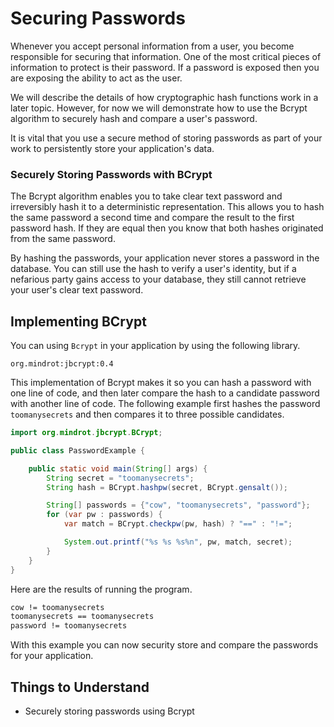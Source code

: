 # Securing Passwords

Whenever you accept personal information from a user, you become responsible for securing that information. One of the most critical pieces of information to protect is their password. If a password is exposed then you are exposing the ability to act as the user.

We will describe the details of how cryptographic hash functions work in a later topic. However, for now we will demonstrate how to use the Bcrypt algorithm to securely hash and compare a user's password.

It is vital that you use a secure method of storing passwords as part of your work to persistently store your application's data.

### Securely Storing Passwords with BCrypt

The Bcrypt algorithm enables you to take clear text password and irreversibly hash it to a deterministic representation. This allows you to hash the same password a second time and compare the result to the first password hash. If they are equal then you know that both hashes originated from the same password.

By hashing the passwords, your application never stores a password in the database. You can still use the hash to verify a user's identity, but if a nefarious party gains access to your database, they still cannot retrieve your user's clear text password.

## Implementing BCrypt

You can using `Bcrypt` in your application by using the following library.

```
org.mindrot:jbcrypt:0.4
```

This implementation of Bcrypt makes it so you can hash a password with one line of code, and then later compare the hash to a candidate password with another line of code. The following example first hashes the password `toomanysecrets` and then compares it to three possible candidates.

```java
import org.mindrot.jbcrypt.BCrypt;

public class PasswordExample {

    public static void main(String[] args) {
        String secret = "toomanysecrets";
        String hash = BCrypt.hashpw(secret, BCrypt.gensalt());

        String[] passwords = {"cow", "toomanysecrets", "password"};
        for (var pw : passwords) {
            var match = BCrypt.checkpw(pw, hash) ? "==" : "!=";

            System.out.printf("%s %s %s%n", pw, match, secret);
        }
    }
}
```

Here are the results of running the program.

```txt
cow != toomanysecrets
toomanysecrets == toomanysecrets
password != toomanysecrets
```

With this example you can now security store and compare the passwords for your application.

## Things to Understand

- Securely storing passwords using Bcrypt
